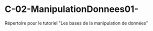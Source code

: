 # C-02-ManipulationDonnees01-
Répertoire pour le tutoriel "Les bases de la manipulation de données" 
